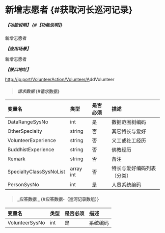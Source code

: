 # 新增志愿者 {#获取河长巡河记录}

##### _【功能说明】_ {#【功能说明】}

新增志愿者

_**【应用场景】**_

新增志愿者

_**【接口地址】**_

[http://ip:port/VolunteerAction/Volunteer/A](http://ip:port/HMQuery/PatrolRiver/GetPatrolRivers)ddVolunteer

> #### _请求数据_ {#请求数据}

| 变量名 | 类型 | 是否必须 | 描述 |
| :--- | :--- | :--- | :--- |
| DataRangeSysNo | int | 是 | 数据范围树编码 |
| OtherSpecialty | string | 否 | 其它特长与爱好 |
| VolunteerExperience | string | 否 | 义工或社工经历 |
| BuddhistExperience | string | 否 | 佛教经历 |
| Remark | string | 否 | 备注 |
| SpecialtyClassSysNoList | array int | 否 | 特长与爱好编码列表（分类） |
| PersonSysNo | int | 是 | 人员系统编码 |

> #### _应答数据 _ {#应答数据-（巡河记录数组）}

| 变量名 | 类型 | 是否必须 | 描述 |
| :--- | :--- | :--- | :--- |
| VolunteerSysNo | int | 是 | 系统编码 |



